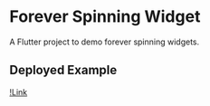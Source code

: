 # Forever Spinning Widget

A Flutter project to demo forever spinning widgets.

## Deployed Example

[!Link](https://c2p-cmd.github.io/spinning_widget_demo/)
